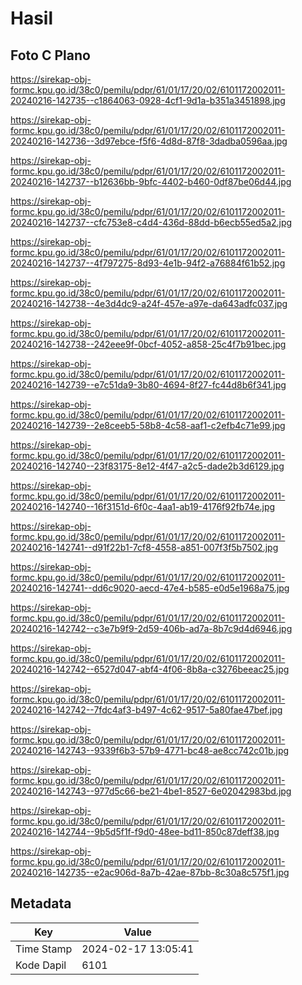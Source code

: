 # Hasil

## Foto C Plano

https://sirekap-obj-formc.kpu.go.id/38c0/pemilu/pdpr/61/01/17/20/02/6101172002011-20240216-142735--c1864063-0928-4cf1-9d1a-b351a3451898.jpg

https://sirekap-obj-formc.kpu.go.id/38c0/pemilu/pdpr/61/01/17/20/02/6101172002011-20240216-142736--3d97ebce-f5f6-4d8d-87f8-3dadba0596aa.jpg

https://sirekap-obj-formc.kpu.go.id/38c0/pemilu/pdpr/61/01/17/20/02/6101172002011-20240216-142737--b12636bb-9bfc-4402-b460-0df87be06d44.jpg

https://sirekap-obj-formc.kpu.go.id/38c0/pemilu/pdpr/61/01/17/20/02/6101172002011-20240216-142737--cfc753e8-c4d4-436d-88dd-b6ecb55ed5a2.jpg

https://sirekap-obj-formc.kpu.go.id/38c0/pemilu/pdpr/61/01/17/20/02/6101172002011-20240216-142737--4f797275-8d93-4e1b-94f2-a76884f61b52.jpg

https://sirekap-obj-formc.kpu.go.id/38c0/pemilu/pdpr/61/01/17/20/02/6101172002011-20240216-142738--4e3d4dc9-a24f-457e-a97e-da643adfc037.jpg

https://sirekap-obj-formc.kpu.go.id/38c0/pemilu/pdpr/61/01/17/20/02/6101172002011-20240216-142738--242eee9f-0bcf-4052-a858-25c4f7b91bec.jpg

https://sirekap-obj-formc.kpu.go.id/38c0/pemilu/pdpr/61/01/17/20/02/6101172002011-20240216-142739--e7c51da9-3b80-4694-8f27-fc44d8b6f341.jpg

https://sirekap-obj-formc.kpu.go.id/38c0/pemilu/pdpr/61/01/17/20/02/6101172002011-20240216-142739--2e8ceeb5-58b8-4c58-aaf1-c2efb4c71e99.jpg

https://sirekap-obj-formc.kpu.go.id/38c0/pemilu/pdpr/61/01/17/20/02/6101172002011-20240216-142740--23f83175-8e12-4f47-a2c5-dade2b3d6129.jpg

https://sirekap-obj-formc.kpu.go.id/38c0/pemilu/pdpr/61/01/17/20/02/6101172002011-20240216-142740--16f3151d-6f0c-4aa1-ab19-4176f92fb74e.jpg

https://sirekap-obj-formc.kpu.go.id/38c0/pemilu/pdpr/61/01/17/20/02/6101172002011-20240216-142741--d91f22b1-7cf8-4558-a851-007f3f5b7502.jpg

https://sirekap-obj-formc.kpu.go.id/38c0/pemilu/pdpr/61/01/17/20/02/6101172002011-20240216-142741--dd6c9020-aecd-47e4-b585-e0d5e1968a75.jpg

https://sirekap-obj-formc.kpu.go.id/38c0/pemilu/pdpr/61/01/17/20/02/6101172002011-20240216-142742--c3e7b9f9-2d59-406b-ad7a-8b7c9d4d6946.jpg

https://sirekap-obj-formc.kpu.go.id/38c0/pemilu/pdpr/61/01/17/20/02/6101172002011-20240216-142742--6527d047-abf4-4f06-8b8a-c3276beeac25.jpg

https://sirekap-obj-formc.kpu.go.id/38c0/pemilu/pdpr/61/01/17/20/02/6101172002011-20240216-142742--7fdc4af3-b497-4c62-9517-5a80fae47bef.jpg

https://sirekap-obj-formc.kpu.go.id/38c0/pemilu/pdpr/61/01/17/20/02/6101172002011-20240216-142743--9339f6b3-57b9-4771-bc48-ae8cc742c01b.jpg

https://sirekap-obj-formc.kpu.go.id/38c0/pemilu/pdpr/61/01/17/20/02/6101172002011-20240216-142743--977d5c66-be21-4be1-8527-6e02042983bd.jpg

https://sirekap-obj-formc.kpu.go.id/38c0/pemilu/pdpr/61/01/17/20/02/6101172002011-20240216-142744--9b5d5f1f-f9d0-48ee-bd11-850c87deff38.jpg

https://sirekap-obj-formc.kpu.go.id/38c0/pemilu/pdpr/61/01/17/20/02/6101172002011-20240216-142735--e2ac906d-8a7b-42ae-87bb-8c30a8c575f1.jpg


## Metadata

| Key        | Value               |
| ---------- | ------------------- |
| Time Stamp | 2024-02-17 13:05:41 |
| Kode Dapil | 6101                |



